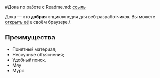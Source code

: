#Дока по работе с Readme.md: [ссыль](https://doka.guide/tools/markdown/)  


Дока — это **добрая** энциклопедия для веб-разработчиков.
Вы можете [открыть её](https://doka.guide) в своём браузере.\



## Преимущества

- Понятный материал;
- Нескучные объяснения;
- Удобный поиск.
- Мяу
- Мурк

